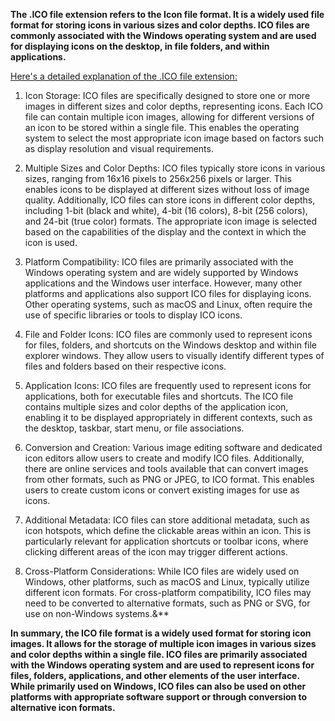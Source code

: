 **The .ICO file extension refers to the Icon file format. It is a widely used file format for storing icons in various sizes and color depths. ICO files are commonly associated with the Windows operating system and are used for displaying icons on the desktop, in file folders, and within applications.**

<ins>Here's a detailed explanation of the .ICO file extension:</ins>

1. Icon Storage: ICO files are specifically designed to store one or more images in different sizes and color depths, representing icons. Each ICO file can contain multiple icon images, allowing for different versions of an icon to be stored within a single file. This enables the operating system to select the most appropriate icon image based on factors such as display resolution and visual requirements.

2. Multiple Sizes and Color Depths: ICO files typically store icons in various sizes, ranging from 16x16 pixels to 256x256 pixels or larger. This enables icons to be displayed at different sizes without loss of image quality. Additionally, ICO files can store icons in different color depths, including 1-bit (black and white), 4-bit (16 colors), 8-bit (256 colors), and 24-bit (true color) formats. The appropriate icon image is selected based on the capabilities of the display and the context in which the icon is used.

3. Platform Compatibility: ICO files are primarily associated with the Windows operating system and are widely supported by Windows applications and the Windows user interface. However, many other platforms and applications also support ICO files for displaying icons. Other operating systems, such as macOS and Linux, often require the use of specific libraries or tools to display ICO icons.

4. File and Folder Icons: ICO files are commonly used to represent icons for files, folders, and shortcuts on the Windows desktop and within file explorer windows. They allow users to visually identify different types of files and folders based on their respective icons.

5. Application Icons: ICO files are frequently used to represent icons for applications, both for executable files and shortcuts. The ICO file contains multiple sizes and color depths of the application icon, enabling it to be displayed appropriately in different contexts, such as the desktop, taskbar, start menu, or file associations.

6. Conversion and Creation: Various image editing software and dedicated icon editors allow users to create and modify ICO files. Additionally, there are online services and tools available that can convert images from other formats, such as PNG or JPEG, to ICO format. This enables users to create custom icons or convert existing images for use as icons.

7. Additional Metadata: ICO files can store additional metadata, such as icon hotspots, which define the clickable areas within an icon. This is particularly relevant for application shortcuts or toolbar icons, where clicking different areas of the icon may trigger different actions.

8. Cross-Platform Considerations: While ICO files are widely used on Windows, other platforms, such as macOS and Linux, typically utilize different icon formats. For cross-platform compatibility, ICO files may need to be converted to alternative formats, such as PNG or SVG, for use on non-Windows systems.&**

**In summary, the ICO file format is a widely used format for storing icon images. It allows for the storage of multiple icon images in various sizes and color depths within a single file. ICO files are primarily associated with the Windows operating system and are used to represent icons for files, folders, applications, and other elements of the user interface. While primarily used on Windows, ICO files can also be used on other platforms with appropriate software support or through conversion to alternative icon formats.**
